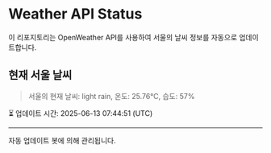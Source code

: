 
# Weather API Status

이 리포지토리는 OpenWeather API를 사용하여 서울의 날씨 정보를 자동으로 업데이트합니다.

## 현재 서울 날씨
> 서울의 현재 날씨: light rain, 온도: 25.76°C, 습도: 57%

⏳ 업데이트 시간: 2025-06-13 07:44:51 (UTC)

---
자동 업데이트 봇에 의해 관리됩니다.
